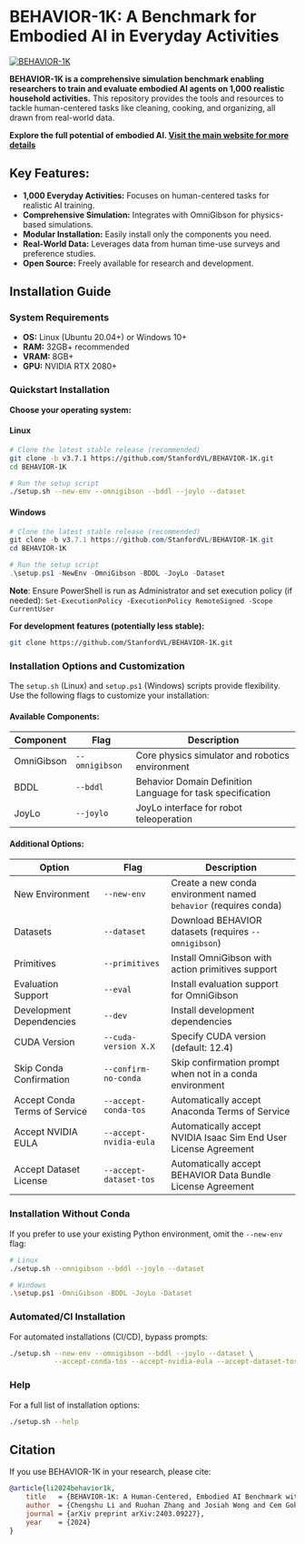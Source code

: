 # BEHAVIOR-1K: A Benchmark for Embodied AI in Everyday Activities

[![BEHAVIOR-1K](./docs/assets/readme_splash_logo.png)](https://github.com/StanfordVL/BEHAVIOR-1K)

**BEHAVIOR-1K is a comprehensive simulation benchmark enabling researchers to train and evaluate embodied AI agents on 1,000 realistic household activities.**  This repository provides the tools and resources to tackle human-centered tasks like cleaning, cooking, and organizing, all drawn from real-world data.

**Explore the full potential of embodied AI.  [Visit the main website for more details](https://behavior.stanford.edu/)**

## Key Features:

*   **1,000 Everyday Activities:**  Focuses on human-centered tasks for realistic AI training.
*   **Comprehensive Simulation:** Integrates with OmniGibson for physics-based simulations.
*   **Modular Installation:** Easily install only the components you need.
*   **Real-World Data:**  Leverages data from human time-use surveys and preference studies.
*   **Open Source:**  Freely available for research and development.

## Installation Guide

### System Requirements

*   **OS:** Linux (Ubuntu 20.04+) or Windows 10+
*   **RAM:** 32GB+ recommended
*   **VRAM:** 8GB+
*   **GPU:** NVIDIA RTX 2080+

### Quickstart Installation

**Choose your operating system:**

#### Linux

```bash
# Clone the latest stable release (recommended)
git clone -b v3.7.1 https://github.com/StanfordVL/BEHAVIOR-1K.git
cd BEHAVIOR-1K

# Run the setup script
./setup.sh --new-env --omnigibson --bddl --joylo --dataset
```

#### Windows

```powershell
# Clone the latest stable release (recommended)
git clone -b v3.7.1 https://github.com/StanfordVL/BEHAVIOR-1K.git
cd BEHAVIOR-1K

# Run the setup script
.\setup.ps1 -NewEnv -OmniGibson -BDDL -JoyLo -Dataset
```

**Note**: Ensure PowerShell is run as Administrator and set execution policy (if needed):  `Set-ExecutionPolicy -ExecutionPolicy RemoteSigned -Scope CurrentUser`

**For development features (potentially less stable):**
```bash
git clone https://github.com/StanfordVL/BEHAVIOR-1K.git
```

### Installation Options and Customization

The `setup.sh` (Linux) and `setup.ps1` (Windows) scripts provide flexibility.  Use the following flags to customize your installation:

#### Available Components:

| Component      | Flag           | Description                                              |
|----------------|----------------|----------------------------------------------------------|
| OmniGibson     | `--omnigibson`   | Core physics simulator and robotics environment           |
| BDDL           | `--bddl`         | Behavior Domain Definition Language for task specification |
| JoyLo          | `--joylo`        | JoyLo interface for robot teleoperation                  |

#### Additional Options:

| Option                       | Flag                      | Description                                                                         |
|------------------------------|---------------------------|-------------------------------------------------------------------------------------|
| New Environment              | `--new-env`               | Create a new conda environment named `behavior` (requires conda)                  |
| Datasets                     | `--dataset`               | Download BEHAVIOR datasets (requires `--omnigibson`)                             |
| Primitives                   | `--primitives`            | Install OmniGibson with action primitives support                                 |
| Evaluation Support          | `--eval`                  | Install evaluation support for OmniGibson                                         |
| Development Dependencies     | `--dev`                   | Install development dependencies                                                    |
| CUDA Version                 | `--cuda-version X.X`      | Specify CUDA version (default: 12.4)                                                 |
| Skip Conda Confirmation      | `--confirm-no-conda`      | Skip confirmation prompt when not in a conda environment                               |
| Accept Conda Terms of Service | `--accept-conda-tos`    | Automatically accept Anaconda Terms of Service                                      |
| Accept NVIDIA EULA           | `--accept-nvidia-eula`  | Automatically accept NVIDIA Isaac Sim End User License Agreement                    |
| Accept Dataset License       | `--accept-dataset-tos`  | Automatically accept BEHAVIOR Data Bundle License Agreement                          |

### Installation Without Conda

If you prefer to use your existing Python environment, omit the `--new-env` flag:

```bash
# Linux
./setup.sh --omnigibson --bddl --joylo --dataset

# Windows
.\setup.ps1 -OmniGibson -BDDL -JoyLo -Dataset
```

### Automated/CI Installation

For automated installations (CI/CD), bypass prompts:

```bash
./setup.sh --new-env --omnigibson --bddl --joylo --dataset \
           --accept-conda-tos --accept-nvidia-eula --accept-dataset-tos
```

### Help

For a full list of installation options:

```bash
./setup.sh --help
```

## Citation

If you use BEHAVIOR-1K in your research, please cite:

```bibtex
@article{li2024behavior1k,
    title   = {BEHAVIOR-1K: A Human-Centered, Embodied AI Benchmark with 1,000 Everyday Activities and Realistic Simulation},
    author  = {Chengshu Li and Ruohan Zhang and Josiah Wong and Cem Gokmen and Sanjana Srivastava and Roberto Martín-Martín and Chen Wang and Gabrael Levine and Wensi Ai and Benjamin Martinez and Hang Yin and Michael Lingelbach and Minjune Hwang and Ayano Hiranaka and Sujay Garlanka and Arman Aydin and Sharon Lee and Jiankai Sun and Mona Anvari and Manasi Sharma and Dhruva Bansal and Samuel Hunter and Kyu-Young Kim and Alan Lou and Caleb R Matthews and Ivan Villa-Renteria and Jerry Huayang Tang and Claire Tang and Fei Xia and Yunzhu Li and Silvio Savarese and Hyowon Gweon and C. Karen Liu and Jiajun Wu and Li Fei-Fei},
    journal = {arXiv preprint arXiv:2403.09227},
    year    = {2024}
}